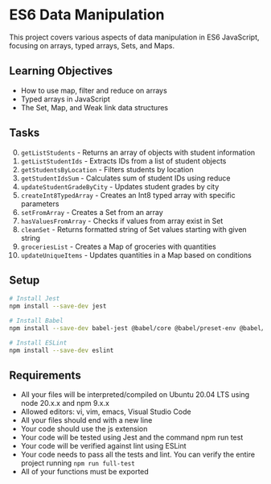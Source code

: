 # ES6 Data Manipulation

This project covers various aspects of data manipulation in ES6 JavaScript, focusing on arrays, typed arrays, Sets, and Maps.

## Learning Objectives

- How to use map, filter and reduce on arrays
- Typed arrays in JavaScript
- The Set, Map, and Weak link data structures

## Tasks

0. `getListStudents` - Returns an array of objects with student information
1. `getListStudentIds` - Extracts IDs from a list of student objects
2. `getStudentsByLocation` - Filters students by location
3. `getStudentIdsSum` - Calculates sum of student IDs using reduce
4. `updateStudentGradeByCity` - Updates student grades by city
5. `createInt8TypedArray` - Creates an Int8 typed array with specific parameters
6. `setFromArray` - Creates a Set from an array
7. `hasValuesFromArray` - Checks if values from array exist in Set
8. `cleanSet` - Returns formatted string of Set values starting with given string
9. `groceriesList` - Creates a Map of groceries with quantities
10. `updateUniqueItems` - Updates quantities in a Map based on conditions

## Setup

```bash
# Install Jest
npm install --save-dev jest

# Install Babel
npm install --save-dev babel-jest @babel/core @babel/preset-env @babel/cli

# Install ESLint
npm install --save-dev eslint
```

## Requirements

- All your files will be interpreted/compiled on Ubuntu 20.04 LTS using node 20.x.x and npm 9.x.x
- Allowed editors: vi, vim, emacs, Visual Studio Code
- All your files should end with a new line
- Your code should use the js extension
- Your code will be tested using Jest and the command npm run test
- Your code will be verified against lint using ESLint
- Your code needs to pass all the tests and lint. You can verify the entire project running ```npm run full-test```
- All of your functions must be exported